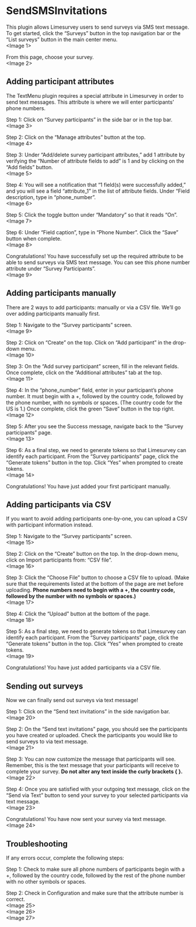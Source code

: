 # SendSMSInvitations
This plugin allows Limesurvey users to send surveys via SMS text message.  To get started, click the “Surveys” button in the top navigation bar or the “List surveys” button in the main center menu.  
<Image 1>  

From this page, choose your survey.   
<Image 2>  

## Adding participant attributes  
The TextMenu plugin requires a special attribute in Limesurvey in order to send text messages. This attribute is where we will enter participants’ phone numbers.  

Step 1: Click on “Survey participants” in the side bar or in the top bar.  
<Image 3>  

Step 2: Click on the “Manage attributes” button at the top.   
<Image 4>  

Step 3: Under “Add/delete survey participant attributes,” add 1 attribute by verifying the “Number of attribute fields to add” is 1 and by clicking on the “Add fields” button.   
<Image 5>   

Step 4: You will see a notification that “1 field(s) were successfully added,” and you will see a field “attribute_1” in the list of attribute fields. Under “Field description, type in “phone_number”.    
<Image 6>   

Step 5: Click the toggle button under “Mandatory” so that it reads “On”.   
<Image 7>   

Step 6: Under “Field caption”, type in “Phone Number”. Click the “Save” button when complete.   
<Image 8>   

Congratulations! You have successfully set up the required attribute to be able to send surveys via SMS text message. You can see this phone number attribute under “Survey Participants”.    
<Image 9>   

## Adding participants manually   
There are 2 ways to add participants: manually or via a CSV file. We’ll go over adding participants manually first.    

Step 1: Navigate to the “Survey participants” screen.   
<Image 9>   

Step 2: Click on “Create” on the top. Click on “Add participant” in the drop-down menu.   
<Image 10>   

Step 3: On the “Add survey participant” screen, fill in the relevant fields. Once complete, click on the “Additional attributes” tab at the top.   
<Image 11>   

Step 4: In the “phone_number” field, enter in your participant’s phone number. It must begin with a +, followed by the country code, followed by the phone number, with no symbols or spaces. (The country code for the US is 1.) Once complete, click the green “Save” button in the top right.    
<Image 12>   

Step 5: After you see the Success message, navigate back to the “Survey participants” page.   
<Image 13>   

Step 6: As a final step, we need to generate tokens so that Limesurvey can identify each participant. From the “Survey participants” page, click the “Generate tokens” button in the top. Click “Yes” when prompted to create tokens.    
<Image 14>   

Congratulations! You have just added your first participant manually.    

## Adding participants via CSV   
If you want to avoid adding participants one-by-one, you can upload a CSV with participant information instead.    

Step 1: Navigate to the “Survey participants” screen.   
<Image 15>   

Step 2: Click on the “Create” button on the top. In the drop-down menu, click on Import participants from: “CSV file”.    
<Image 16>   

Step 3: Click the “Choose File” button to choose a CSV file to upload. (Make sure that the requirements listed at the bottom of the page are met before uploading. **Phone numbers need to begin with a +, the country code, followed by the number with no symbols or spaces.)**   
<Image 17>   

Step 4: Click the “Upload” button at the bottom of the page.   
<Image 18>   

Step 5: As a final step, we need to generate tokens so that Limesurvey can identify each participant. From the “Survey participants” page, click the “Generate tokens” button in the top. Click “Yes” when prompted to create tokens.    
<Image 19>   

Congratulations! You have just added participants via a CSV file.    

## Sending out surveys   
Now we can finally send out surveys via text message!    

Step 1: Click on the “Send text invitations” in the side navigation bar.    
<Image 20>   

Step 2: On the “Send text invitations” page, you should see the participants you have created or uploaded. Check the participants you would like to send surveys to via text message.    
<Image 21>   

Step 3: You can now customize the message that participants will see. Remember, this is the text message that your participants will receive to complete your survey. **Do not alter any text inside the curly brackets { }.**    
<Image 22>   

Step 4: Once you are satisfied with your outgoing text message, click on the “Send via Text” button to send your survey to your selected participants via text message.    
<Image 23>   

Congratulations! You have now sent your survey via text message.   
<Image 24>   

## Troubleshooting   
If any errors occur, complete the following steps:    

Step 1: Check to make sure all phone numbers of participants begin with a +, followed by the country code, followed by the rest of the phone number with no other symbols or spaces.    

Step 2: Check in Configuration and make sure that the attribute number is correct.    
<Image 25>   
<Image 26>   
<Image 27>   
